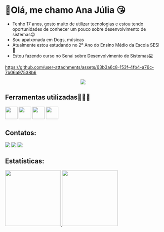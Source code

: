 # 👋Olá, me chamo Ana Júlia 😘

- Tenho 17 anos, gosto muito de utilizar tecnologias e estou tendo oportunidades de conhecer um pouco sobre desenvolvimento de sistemas😍
- Sou apaixonada em Dogs, músicas 
- Atualmente estou estudando no 2º Ano do Ensino Médio da Escola SESI🏫
- Estou fazendo curso no Senai sobre Desenvolvimento de Sistemas💻




https://github.com/user-attachments/assets/63b3a6c8-153f-4fb4-a76c-7b06a97538b6


<p align="center">
  <img src=https://tenor.com/pt-BR/view/dog-enforcement-agency-dea-on-solana-dea-dog-meme-solana-blockchain-crypto-meme-gif-716521779147180363>

</p>

  ## Ferramentas utilizadas👩🏻‍💻
  <p aling="left">
    <img loading="lazy" src="https://cdn.jsdelivr.net/gh/devicons/devicon/icons/git/git-original.svg" width="40" height="40"/>
  <img src="https://cdn.jsdelivr.net/gh/devicons/devicon@latest/icons/python/python-original.svg" width="40" height="40"/>
  <img src="https://cdn.jsdelivr.net/gh/devicons/devicon@latest/icons/github/github-original.svg"   width="40" height="40" />
  <img src="https://cdn.jsdelivr.net/gh/devicons/devicon@latest/icons/vscode/vscode-original.svg" width="40" height="40" />
          
  </p>
  
  ## Contatos:
<div>
<a href="https://https://www.instagram.com/_ana_menezes13/?next=%2F" target="_blank"><img loading="lazy" src="https://img.shields.io/badge/-Instagram-%23E4405F?style=for-the-badge&logo=instagram&logoColor=white" target="_blank"></a>
<a href = "ana.j.silva134@aluno.senai.br"><img loading="lazy" src="https://img.shields.io/badge/Gmail-D14836?style=for-the-badge&logo=gmail&logoColor=white" target="_blank"></a>
<a href="https://www.linkedin.com/in/ana-julia-menezes-da-silva-872128189/" target="_blank"><img loading="lazy" src="https://img.shields.io/badge/-LinkedIn-%230077B5?style=for-the-badge&logo=linkedin&logoColor=white" target="_blank"></a>   
</div>

## Estatísticas:
<div>
<a href="https:https://github.com/Ana-Silva13">
<img loading="lazy" height="180em" src="https://github-readme-stats.vercel.app/api/top-langs/?username=Ana-Silva13&layout=compact&langs_count=7&theme=dracula"/>
<img loading="lazy" height="180em" src="https://github-readme-stats.vercel.app/api?username=Ana-Silva13&show_icons=true&theme=dracula&include_all_commits=true&count_private=true"/>
</div>
